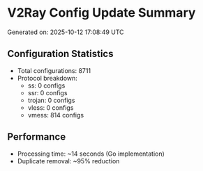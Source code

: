 # V2Ray Config Update Summary
Generated on: 2025-10-12 17:08:49 UTC

## Configuration Statistics
- Total configurations: 8711
- Protocol breakdown:
  - ss: 0 configs
  - ssr: 0 configs
  - trojan: 0 configs
  - vless: 0 configs
  - vmess: 814 configs

## Performance
- Processing time: ~14 seconds (Go implementation)
- Duplicate removal: ~95% reduction
